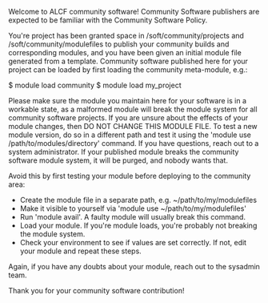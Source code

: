 Welcome to ALCF community software!  Community Software publishers are expected to be familiar with the Community Software Policy. <link> 

You're project has been granted space in /soft/community/projects and /soft/community/modulefiles to publish your community builds and corresponding modules, and you have been given an initial module file generated from a template. Community software published here for your project can be loaded by first loading the community meta-module, e.g.:

$ module load community 
$ module load my_project

Please make sure the module you maintain here for your software is in a workable state, as a malformed module will break the module system for all community software projects. If you are unsure about the effects of your module changes, then DO NOT CHANGE THIS MODULE FILE. To test a new module version, do so in a different path and test it using the 'module use /path/to/modules/directory' command. If you have questions, reach out to a system administrator. If your published module breaks the community software module system, it will be purged, and nobody wants that. 

Avoid this by first testing your module before deploying to the community area:

- Create the module file in a separate path, e.g. ~/path/to/my/modulefiles
- Make it visible to yourself via 'module use ~/path/to/my/modulefiles'
- Run 'module avail'. A faulty module will usually break this command.
- Load your module. If you're module loads, you're probably not breaking the module system.
- Check your environment to see if values are set correctly. If not, edit your module and repeat these steps. 

Again, if you have any doubts about your module, reach out to the sysadmin team. 

Thank you for your community software contribution!


